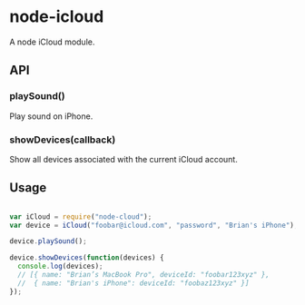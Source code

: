 # node-icloud

A node iCloud module.

## API

### playSound()

Play sound on iPhone.

### showDevices(callback)

Show all devices associated with the current iCloud account.

## Usage

``` js

var iCloud = require("node-cloud");
var device = iCloud("foobar@icloud.com", "password", "Brian's iPhone");

device.playSound();

device.showDevices(function(devices) {
  console.log(devices);
  // [{ name: "Brian’s MacBook Pro", deviceId: "foobar123xyz" },
  //  { name: "Brian's iPhone": deviceId: "foobaz123xyz" }]
});

```
